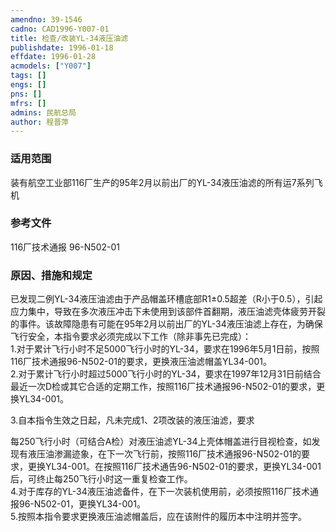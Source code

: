 ```yaml
---
amendno: 39-1546  
cadno: CAD1996-Y007-01  
title: 检查/改装YL-34液压油滤  
publishdate: 1996-01-18  
effdate: 1996-01-28  
acmodels: ["Y007"]  
tags: []  
engs: []  
pns: []  
mfrs: []  
admins: 民航总局  
author: 程晋萍  
---
```

  
### 适用范围  
装有航空工业部116厂生产的95年2月以前出厂的YL-34液压油滤的所有运7系列飞机  
  
<!--more-->  
### 参考文件  
  116厂技术通报 96-N502-01  
  
### 原因、措施和规定  

  已发现二例YL-34液压油滤由于产品帽盖环槽底部R1±0.5超差（R小于0.5），引起应力集中，导致在多次液压冲击下未使用到该部件首翻期，液压油滤壳体疲劳开裂的事件。该故障隐患有可能在95年2月以前出厂的YL-34液压油滤上存在，为确保飞行安全，本指令要求必须完成以下工作（除非事先已完成）：  
  1.对于累计飞行小时不足5000飞行小时的YL-34，要求在1996年5月1日前，按照116厂技术通报96-N502-01的要求，更换液压油滤帽盖YL34-001。  
  2.对于累计飞行小时超过5000飞行小时的YL-34，要求在1997年12月31日前结合最近一次D检或其它合适的定期工作，按照116厂技术通报96-N502-01的要求，更换YL34-001。  
  
  3.自本指令生效之日起，凡未完成1、2项改装的液压油滤，要求  
  
每250飞行小时（可结合A检）对液压油滤YL-34上壳体帽盖进行目视检查，如发现有液压油渗漏迹象，在下一次飞行前，按照116厂技术通报96-N502-01的要求，更换YL34-001。在按照116厂技术通告96-N502-01的要求，更换YL34-001后，可终止每250飞行小时这一重复检查工作。  
  4.对于库存的YL-34液压油滤备件，在下一次装机使用前，必须按照116厂技术通报96-N502-01，更换YL34-001。  
  5.按照本指令要求更换液压油滤帽盖后，应在该附件的履历本中注明并签字。  
  

